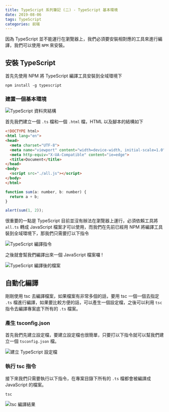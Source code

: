 ```yaml
---
title: TypeScript 系列筆記 (二) - TypeScript 基本環境
date: 2019-08-06
tags: TypeScript
categories: 前端
---
```


因為 TypeScript 並不能運行在瀏覽器上，我們必須要安裝相對應的工具來進行編譯，我們可以使用 `NPM` 來安裝。

## 安裝 TypeScript
首先先使用 NPM 將 TypeScript 編譯工具安裝到全域環境下

``` 
npm install -g typescript
```

### 建置一個基本環境
![TypeScript 資料夾結構](https://firebasestorage.googleapis.com/v0/b/it-blog-a274d.appspot.com/o/ts-category.PNG?alt=media&token=5126d37c-91c8-4be4-9462-de8cf381def1)

首先我們建立一個 `.ts` 檔和一個 `.html` 檔，HTML 以及腳本的結構如下

``` HTML
<!DOCTYPE html>
<html lang="en">
<head>
  <meta charset="UTF-8">
  <meta name="viewport" content="width=device-width, initial-scale=1.0">
  <meta http-equiv="X-UA-Compatible" content="ie=edge">
  <title>Document</title>
</head>
<body>
  <script src="./all.js"></script>
</body>
</html>
```

``` JavaScript
function sum(a: number, b: number) {
  return a + b;
}

alert(sum(1, 2)); 
```

很重要的一點是 TypeScript 目前並沒有辦法在瀏覽器上運行，必須依賴工具將 `all.ts` 轉成 JavaScript 檔案才可以使用，而我們在先前已經用 NPM 將編譯工具裝到全域環境下，那我們只需要打以下指令

![TypeScript 編譯指令](https://firebasestorage.googleapis.com/v0/b/it-blog-a274d.appspot.com/o/tsc.PNG?alt=media&token=efb34742-4cb9-4175-99cd-bf21a9b02324)

之後就會幫我們編譯出來一個 JavaScript 檔案囉 !

![TypeScript 編譯後的檔案](https://firebasestorage.googleapis.com/v0/b/it-blog-a274d.appspot.com/o/tsc%20result.PNG?alt=media&token=25c3ede5-9d52-4d84-91e4-cf735b8b32b1)

## 自動化編譯
剛剛使用 tsc 去編譯檔案，如果檔案有非常多個的話，要用 tsc 一個一個去指定 `.ts` 檔進行編譯，如果要比較方便的話，可以產生一個設定檔，之後可以利用 `tsc` 指令去編譯專案底下所有的 `.ts` 檔案。

### 產生 tsconfig.json
首先我們先建立設定檔，要建立設定檔也很簡單，只要打以下指令就可以幫我們建立一個 `tsconfig.json` 檔。

![建立 TypeScript 設定檔](https://firebasestorage.googleapis.com/v0/b/it-blog-a274d.appspot.com/o/tsc%20--init.PNG?alt=media&token=4454b94c-5dfa-429d-9ba4-3e28333beca8)

### 執行 tsc 指令
接下來我們只需要執行以下指令，在專案目錄下所有的 `.ts` 檔都會被編譯成 JavaScript 的檔案。
``` hash
tsc
```
![tsc 編譯結果](https://firebasestorage.googleapis.com/v0/b/it-blog-a274d.appspot.com/o/ts%20%E7%B7%A8%E8%AD%AF.PNG?alt=media&token=54a295d1-e855-48c7-bd27-3d4ce131cb5d)


